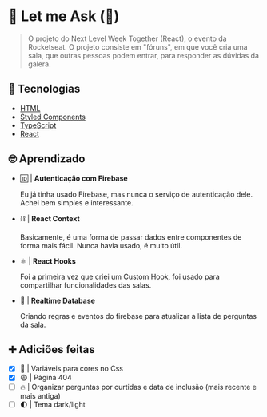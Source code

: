 # 💬 Let me Ask (🚧)

> O projeto do Next Level Week Together (React), o evento da Rocketseat. O projeto consiste em "fóruns", em que você cria uma sala, que outras pessoas podem entrar, para responder as dúvidas da galera.

## 📡 Tecnologias

- [HTML](https://developer.mozilla.org/pt-BR/docs/Web/HTML)
- [Styled Components](https://styled-components.com/)
- [TypeScript](https://www.typescriptlang.org/)
- [React](https://reactjs.org/)
## 🤓 Aprendizado

- 🆔 | **Autenticação com Firebase**

    Eu já tinha usado Firebase, mas nunca o serviço de autenticação dele. Achei bem simples e interessante.

- ⛓ | **React Context**

    Basicamente, é uma forma de passar dados entre componentes de forma mais fácil. Nunca havia usado, é muito útil.

- ⚛ | **React Hooks**

    Foi a primeira vez que criei um Custom Hook, foi usado para compartilhar funcionalidades das salas.

- 💾 | **Realtime Database**

    Criando regras e eventos do firebase para atualizar a lista de perguntas da sala.

## ➕ Adiciões feitas

- [x] 📼 | Variáveis para cores no Css
- [x] 😨 | Página 404
- [ ] 🔥 | Organizar perguntas por curtidas e data de inclusão (mais recente e mais antiga)
- [ ] 🌓 | Tema dark/light
